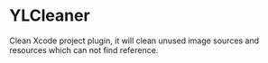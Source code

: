 YLCleaner
=========

Clean Xcode project plugin, it will clean unused image sources and resources which can not find reference.
